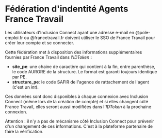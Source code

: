 # Fédération d'indentité Agents France Travail

Les utilisateurs d'Inclusion Connect ayant une adresse e-mail en @pole-emploi.fr ou @francetravail.fr doivent
utiliser
le SSO de France Travail pour créer leur compte et se connecter.

Cette fédération met à disposition des informations supplémentaires fournies par France Travail dans l'_IDToken_ :
- **site_pe**: une chaine de caractère qui contient à la fin, entre parenthèse, le code AURORE de la structure. Le format est garanti toujours identique par PE.
- **structure_pe**: le code SAFIR de l'agence de rattachement de l'agent (c'est un _int_).

Ces données sont donc disponibles à chaque connexion avec Inclusion Connect (même lors de la création de compte) et si elles changent côté France Travail, elles seront aussi modifiées dans l'_IDToken_ à la prochaine connexion.

Attention : il n'y a pas de mécanisme côté Inclusion Connect pour prévenir d'un changement de ces informations. C'est à la plateforme partenaire de faire la vérification.
